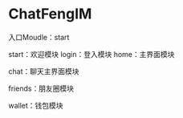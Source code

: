 # ChatFengIM
入口Moudle：start

start：欢迎模块
login：登入模块
home：主界面模块

chat：聊天主界面模块

friends：朋友圈模块

wallet：钱包模块